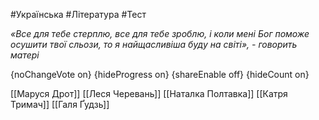 #Українська #Література #Тест

*«Все для тебе стерплю, все для тебе зроблю, і коли мені Бог поможе осушити твої сльози, то я найщасливіша буду на світі», - говорить матері*

{noChangeVote on}
{hideProgress on}
{shareEnable off}
{hideCount on}

[[Маруся Дрот]]
[[Леся Черевань]]
[[Наталка Полтавка]]
[[Катря Тримач]]
[[Галя Ґудзь]]
